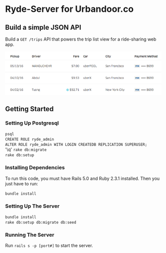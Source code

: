 # Ryde-Server for Urbandoor.co

## Build a simple JSON API

Build a `GET /trips` API that powers the trip list view for a ride-sharing web app.

![Ryde screen shot](resources/ryde.png)

## Getting Started

### Setting Up Postgresql
`psql`  
`CREATE ROLE ryde_admin`  
`ALTER ROLE ryde_admin WITH LOGIN CREATEDB REPLICATION SUPERUSER;`  
'\q'
`rake db:migrate`  
`rake db:setup`  

### Installing Dependencies

To run this code, you must have Rails 5.0 and Ruby 2.3.1 installed. Then you just have to run: 

`bundle install`

### Setting Up The Server

`bundle install`  
`rake db:setup db:migrate db:seed`  

### Running The Server
Run `rails s -p [port#]` to start the server.